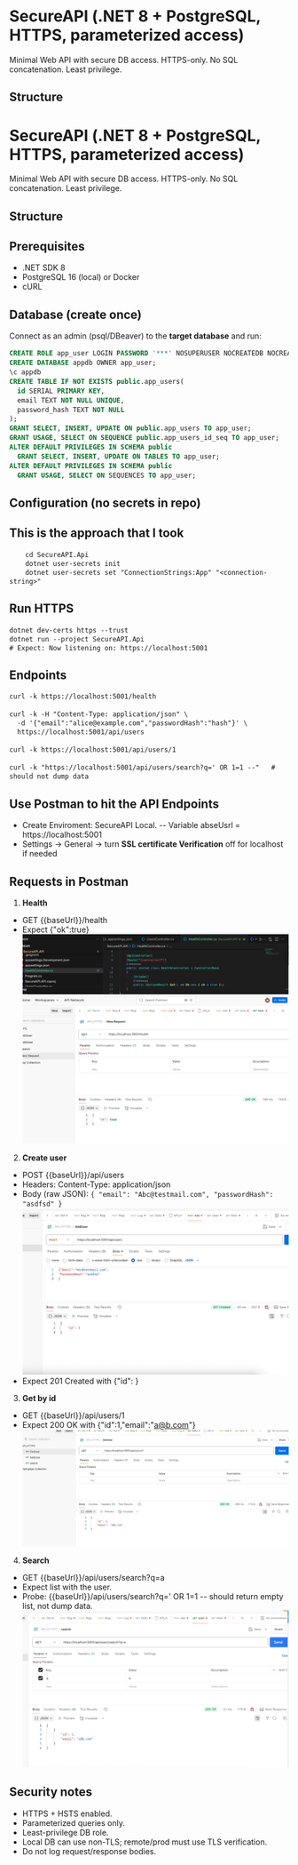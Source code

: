 # SecureAPI (.NET 8 + PostgreSQL, HTTPS, parameterized access)

Minimal Web API with secure DB access. HTTPS-only. No SQL concatenation. Least privilege.

## Structure
# SecureAPI (.NET 8 + PostgreSQL, HTTPS, parameterized access)

Minimal Web API with secure DB access. HTTPS-only. No SQL concatenation. Least privilege.

## Structure


## Prerequisites
- .NET SDK 8
- PostgreSQL 16 (local) or Docker
- cURL

## Database (create once)
Connect as an admin (psql/DBeaver) to the **target database** and run:
```sql
CREATE ROLE app_user LOGIN PASSWORD '***' NOSUPERUSER NOCREATEDB NOCREATEROLE;
CREATE DATABASE appdb OWNER app_user;
\c appdb
CREATE TABLE IF NOT EXISTS public.app_users(
  id SERIAL PRIMARY KEY,
  email TEXT NOT NULL UNIQUE,
  password_hash TEXT NOT NULL
);
GRANT SELECT, INSERT, UPDATE ON public.app_users TO app_user;
GRANT USAGE, SELECT ON SEQUENCE public.app_users_id_seq TO app_user;
ALTER DEFAULT PRIVILEGES IN SCHEMA public
  GRANT SELECT, INSERT, UPDATE ON TABLES TO app_user;
ALTER DEFAULT PRIVILEGES IN SCHEMA public
  GRANT USAGE, SELECT ON SEQUENCES TO app_user;
```
## Configuration (no secrets in repo)
## This is the approach that I took
```
    cd SecureAPI.Api
    dotnet user-secrets init
    dotnet user-secrets set "ConnectionStrings:App" "<connection-string>"
```

## Run HTTPS
```
dotnet dev-certs https --trust
dotnet run --project SecureAPI.Api
# Expect: Now listening on: https://localhost:5001
```

## Endpoints
```
curl -k https://localhost:5001/health

curl -k -H "Content-Type: application/json" \
  -d '{"email":"alice@example.com","passwordHash":"hash"}' \
  https://localhost:5001/api/users

curl -k https://localhost:5001/api/users/1

curl -k "https://localhost:5001/api/users/search?q=' OR 1=1 --"   # should not dump data
```

## Use Postman to hit the API Endpoints
- Create Enviroment: SecureAPI Local.
    -- Variable abseUsrl = https://localhost:5001
- Settings -> General -> turn  **SSL certificate Verification** off for localhost if needed

## Requests in Postman
1. **Health**
- GET {{baseUrl}}/health
- Expect {"ok":true}
![healthcheck](Health.png)
2. **Create user**
- POST {{baseUrl}}/api/users
- Headers: Content-Type: application/json
- Body (raw JSON):
    ```{ "email": "Abc@testmail.com", "passwordHash": "asdfsd" }```
![AddUser](Add.png)
- Expect 201 Created with {"id": <number>}
3. **Get by id**
- GET {{baseUrl}}/api/users/1
- Expect 200 OK with {"id":1,"email":"a@b.com"}
![GetUser](GetUser.png)
4. **Search**
- GET {{baseUrl}}/api/users/search?q=a
- Expect list with the user.
- Probe: {{baseUrl}}/api/users/search?q=' OR 1=1 -- should return empty list, not dump data.
![SearchbyEmail](search.png)

## Security notes
- HTTPS + HSTS enabled.
- Parameterized queries only.
- Least-privilege DB role.
- Local DB can use non-TLS; remote/prod must use TLS verification.
- Do not log request/response bodies.


